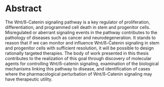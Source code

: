 
# Abstract

The Wnt/ß-Catenin signaling pathway is a key regulator of proliferation, differentiation, and programmed cell death in stem and progenitor cells. Misregulated or aberrant signaling events in the pathway contributes to the pathology of diseases such as cancer and neurodegeneration. It stands to reason that if we can monitor and influence Wnt/ß-Catenin signaling in stem and progenitor cells with sufficient resolution, it will be possible to design rationally targeted therapies. The body of work presented in this thesis contributes to the realization of this goal through discovery of molecular agents for controlling Wnt/ß-catenin signaling, examination of the biological mechanisms linking this pathway to disease, and identification of cases where the pharmacological perturbation of Wnt/ß-Catenin signaling may have therapeutic utility.
